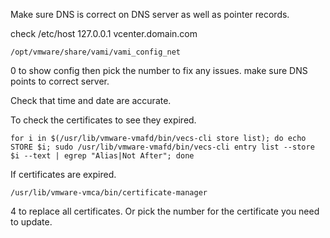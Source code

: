 Make sure DNS is correct on DNS server as well as pointer records.

check /etc/host
127.0.0.1 vcenter.domain.com

```Shell
/opt/vmware/share/vami/vami_config_net 
```

0 to show config
then pick the number to fix any issues. make sure DNS points to correct server.  

Check that time and date are accurate.

To check the certificates to see they expired.

```Shell
for i in $(/usr/lib/vmware-vmafd/bin/vecs-cli store list); do echo STORE $i; sudo /usr/lib/vmware-vmafd/bin/vecs-cli entry list --store $i --text | egrep "Alias|Not After"; done
```

If certificates are expired.
```Shell
/usr/lib/vmware-vmca/bin/certificate-manager
```

4 to replace all certificates.
Or pick the number for the certificate you need to update.  